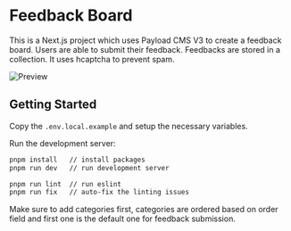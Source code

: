# Feedback Board

This is a Next.js project which uses Payload CMS V3 to create a feedback board.
Users are able to submit their feedback. Feedbacks are stored in a collection. It uses hcaptcha to prevent spam.

![Preview](https://i.imgur.com/juz16rx.jpeg)

## Getting Started

Copy the `.env.local.example` and setup the necessary variables.

Run the development server:

```bash
pnpm install   // install packages
pnpm run dev   // run development server

pnpm run lint  // run eslint
pnpm run fix   // auto-fix the linting issues
```

Make sure to add categories first, categories are ordered based on order field and first one is the default one for feedback submission.
